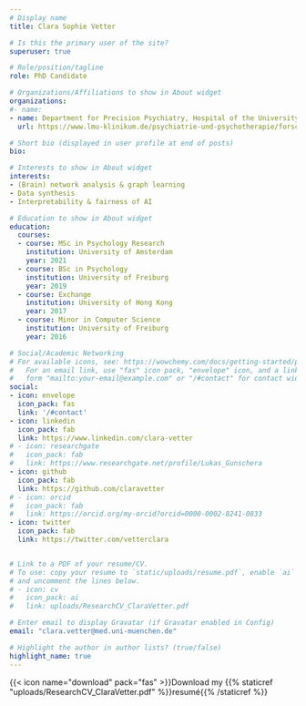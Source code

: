 ```yaml
---
# Display name
title: Clara Sophie Vetter

# Is this the primary user of the site?
superuser: true

# Role/position/tagline
role: PhD Candidate

# Organizations/Affiliations to show in About widget
organizations:
#- name: 
- name: Department for Precision Psychiatry, Hospital of the University of Munich
  url: https://www.lmu-klinikum.de/psychiatrie-und-psychotherapie/forschung-research/working-groups/precision-psychiatry/7ef67d79b4ad4804

# Short bio (displayed in user profile at end of posts)
bio: 

# Interests to show in About widget
interests:
- (Brain) network analysis & graph learning
- Data synthesis 
- Interpretability & fairness of AI 

# Education to show in About widget
education:
  courses:
  - course: MSc in Psychology Research
    institution: University of Amsterdam
    year: 2021
  - course: BSc in Psychology
    institution: University of Freiburg
    year: 2019
  - course: Exchange 
    institution: University of Hong Kong
    year: 2017
  - course: Minor in Computer Science
    institution: University of Freiburg
    year: 2016

# Social/Academic Networking
# For available icons, see: https://wowchemy.com/docs/getting-started/page-builder/#icons
#   For an email link, use "fas" icon pack, "envelope" icon, and a link in the
#   form "mailto:your-email@example.com" or "/#contact" for contact widget.
social:
- icon: envelope
  icon_pack: fas
  link: '/#contact'
- icon: linkedin
  icon_pack: fab
  link: https://www.linkedin.com/clara-vetter
# - icon: researchgate
#   icon_pack: fab
#   link: https://www.researchgate.net/profile/Lukas_Gunschera
- icon: github
  icon_pack: fab
  link: https://github.com/claravetter
# - icon: orcid
#   icon_pack: fab
#   link: https://orcid.org/my-orcid?orcid=0000-0002-8241-0833
- icon: twitter
  icon_pack: fab
  link: https://twitter.com/vetterclara


# Link to a PDF of your resume/CV.
# To use: copy your resume to `static/uploads/resume.pdf`, enable `ai` icons in `params.toml`, 
# and uncomment the lines below.
# - icon: cv
#   icon_pack: ai
#   link: uploads/ResearchCV_ClaraVetter.pdf

# Enter email to display Gravatar (if Gravatar enabled in Config)
email: "clara.vetter@med.uni-muenchen.de"

# Highlight the author in author lists? (true/false)
highlight_name: true
---
```


{{< icon name="download" pack="fas" >}}Download my {{% staticref "uploads/ResearchCV_ClaraVetter.pdf" %}}resumé{{% /staticref %}}